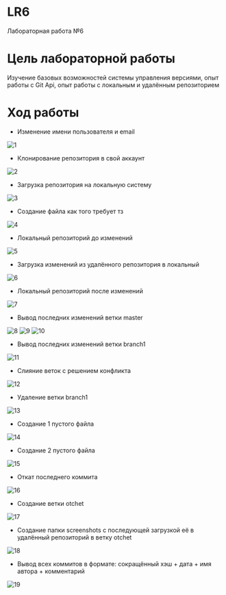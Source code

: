 # LR6
Лабораторная работа №6

# Цель лабораторной работы
Изучение базовых возможностей системы управления версиями, опыт работы с Git Api, опыт работы с локальным и удалённым репозиторием


# Ход работы
* Изменение имени пользователя и email

![1](https://user-images.githubusercontent.com/117516272/202869926-1494fe59-6a8d-40cc-8d2a-e5cbf29e617c.png)
* Клонирование репозитория в свой аккаунт

![2](https://user-images.githubusercontent.com/117516272/202869947-2997867e-f5c5-4895-93e5-fd251413940d.png)
* Загрузка репозитория на локальную систему

![3](https://user-images.githubusercontent.com/117516272/202869969-bb724d6b-a1f7-4f1c-9bf6-d1939012ce90.png)
* Создание файла как того требует тз

![4](https://user-images.githubusercontent.com/117516272/202869979-0910d8bf-6a3f-4a30-b723-a00d12af544c.png)
* Локальный репозиторий до изменений

![5](https://user-images.githubusercontent.com/117516272/202869991-459018e2-9fb5-40bd-a91d-38ee7605b71b.png)
* Загрузка изменений из удалённого репозитория в локальный

![6](https://user-images.githubusercontent.com/117516272/202869999-7353b6ce-25b3-4418-99ef-e5384f02bf6c.png)
* Локальный репозиторий после изменений

![7](https://user-images.githubusercontent.com/117516272/202870005-6f7fae44-0667-4420-90aa-d546f404ca7a.png)
* Вывод последних изменений ветки master

![8](https://user-images.githubusercontent.com/117516272/202870012-4283f422-265f-4da5-b8e3-29a27e6921a8.png)
![9](https://user-images.githubusercontent.com/117516272/202870021-cd9db520-2415-4602-bb19-1c0d73ad45a5.png)
![10](https://user-images.githubusercontent.com/117516272/202870038-3ee16a58-6918-48c5-9a4a-70e38eb4817c.png)
* Вывод последних изменений ветки branch1

![11](https://user-images.githubusercontent.com/117516272/202870074-aa180f67-0a62-4df5-bdac-6c80887422de.png)
* Слияние веток с решением конфликта

![12](https://user-images.githubusercontent.com/117516272/202870089-7730cdb3-0ea0-4882-8839-a7d2735143f2.png)
* Удаление ветки branch1

![13](https://user-images.githubusercontent.com/117516272/202870121-b113646b-b872-427d-a28a-c12523af747a.png)
* Создание 1 пустого файла

![14](https://user-images.githubusercontent.com/117516272/202870170-e6f4b972-a17e-4c5e-8dd1-90da2a0f1e1a.png)
* Создание 2 пустого файла

![15](https://user-images.githubusercontent.com/117516272/202870203-c2b8d5c7-194c-478a-a0c9-8d52e47fd1e8.png)
* Откат последнего коммита

![16](https://user-images.githubusercontent.com/117516272/202870237-a81a3c46-8dd4-4bbd-bd89-429ddf74c7ea.png)
* Создание ветки otchet

![17](https://user-images.githubusercontent.com/117516272/202870254-b4ab1fca-4350-43da-aa37-fd1bb23625c1.png)
* Создание папки screenshots с последующей загрузкой её в удалённый репозиторий в ветку otchet

![18](https://user-images.githubusercontent.com/117516272/202870283-77f45d65-fee3-4f01-9fc6-93dcd7cb7039.png)
* Вывод всех коммитов в формате: сокращённый хэш + дата + имя автора + комментарий

![19](https://user-images.githubusercontent.com/117516272/202870301-bf42cff6-5d7b-4fff-a1e9-ab14ee4b9549.png)
